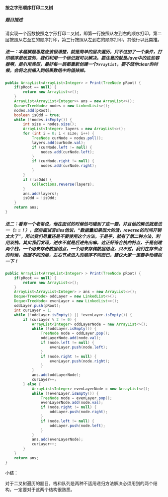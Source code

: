 #### 按之字形顺序打印二叉树

##### 题目描述

请实现一个函数按照之字形打印二叉树，即第一行按照从左到右的顺序打印，第二层按照从右至左的顺序打印，第三行按照从左到右的顺序打印，其他行以此类推。

<!--more-->

##### 法一：本题解题思路应该很清楚，就是简单的层次遍历，只不过加了一个条件，打印顺序是改变的，我们利用一个标记就可以解决。要注意的就是Java中的这些容器啊，是引用类型，最好每一层都重新创建一个`Arraylist`，要不然你clear的时候，会将之前插入到结果数组中的值抹掉。

```java
public ArrayList<ArrayList<Integer> > Print(TreeNode pRoot) {
    if(pRoot == null) {
        return new ArrayList<>();
    }
    ArrayList<ArrayList<Integer>> ans = new ArrayList<>();
    Queue<TreeNode> nodes = new LinkedList<>();
    nodes.add(pRoot);
    boolean isOdd = true;
    while (!nodes.isEmpty()) {
        int size = nodes.size();
        ArrayList<Integer> layers = new ArrayList<>();
        for (int i = 0; i < size; i++) {
            TreeNode curNode = nodes.poll();
            layers.add(curNode.val);
            if (curNode.left != null) {
                nodes.add(curNode.left);
            }
            if (curNode.right != null) {
                nodes.add(curNode.right);
            }
        }
        if (!isOdd) {
            Collections.reverse(layers);
        }
        ans.add(layers);
        isOdd = !isOdd;
    }
    return ans;
}
```

##### 法二：看有一个老哥说，他在面试的时候恰巧碰到了这一题，并且他的解法就是法一（= =！），然后面试官diss他说，“数据量如果很大的话，reverse的时间开销太大了”，所以我们尽量还是不要使用这个方法，于是乎，就有了第二种方法，利用双栈。其实我们发现，逆序不就是后进先出嘛，这正好符合栈的特点，于是创建两个栈，一个用来存奇数层结点，一个用来存偶数层结点，只不过，我们在存节点的时候，根据不同的层，左右节点进入的顺序不同而已，建议大家一定要手动模拟一下！

```java
public ArrayList<ArrayList<Integer> > Print(TreeNode pRoot) {
    if(pRoot == null) {
        return new ArrayList<>();
    }
    ArrayList<ArrayList<Integer> > ans = new ArrayList<>();
    Deque<TreeNode> oddLayer = new LinkedList<>();
    Deque<TreeNode> evenLayer = new LinkedList<>();
    oddLayer.push(pRoot);
    int curLayer = 1;
    while (!oddLayer.isEmpty() || !evenLayer.isEmpty()) {
        if (curLayer % 2 != 0) {
            ArrayList<Integer> oddLayerNode = new ArrayList<>();
            while (!oddLayer.isEmpty()) {
                TreeNode node = oddLayer.pop();
                oddLayerNode.add(node.val);
                if (node.left != null) {
                    evenLayer.push(node.left);
                }
                if (node.right != null) {
                    evenLayer.push(node.right);
                }
            }
            ans.add(oddLayerNode);
            curLayer++;
        } else {
            ArrayList<Integer> evenLayerNode = new ArrayList<>();
            while (!evenLayer.isEmpty()) {
                TreeNode node = evenLayer.pop();
                evenLayerNode.add(node.val);
                if (node.right != null) {
                    oddLayer.push(node.right);
                }
                if (node.left != null) {
                    oddLayer.push(node.left);
                }
            }
            ans.add(evenLayerNode);
            curLayer++;
        }
    }
    return ans;
}
```

小结：

对于二叉树遍历的题目，栈和队列是两种不适用递归方法解决必须用到的两个结构，一定要对于这两个结构很熟悉。